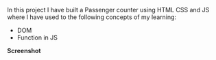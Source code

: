 In this project I have built a Passenger counter using HTML CSS and JS where I have used to the following concepts of my learning:
            <ul><li>DOM</li>
            <li>Function in JS</li>
            </ul>



**Screenshot**